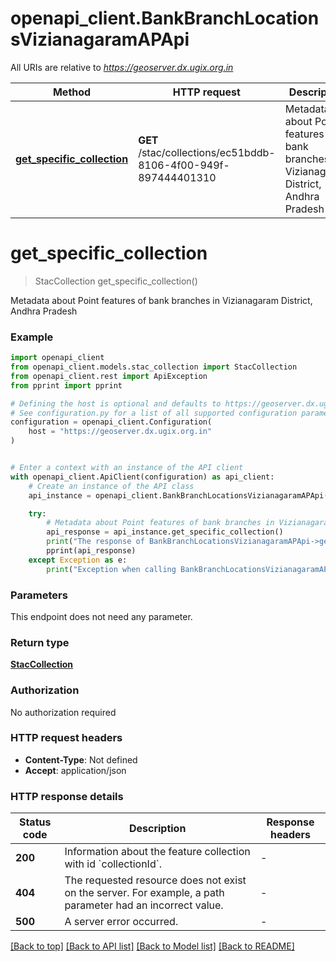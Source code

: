 # openapi_client.BankBranchLocationsVizianagaramAPApi

All URIs are relative to *https://geoserver.dx.ugix.org.in*

Method | HTTP request | Description
------------- | ------------- | -------------
[**get_specific_collection**](BankBranchLocationsVizianagaramAPApi.md#get_specific_collection) | **GET** /stac/collections/ec51bddb-8106-4f00-949f-897444401310 | Metadata about Point features of bank branches in Vizianagaram District, Andhra Pradesh


# **get_specific_collection**
> StacCollection get_specific_collection()

Metadata about Point features of bank branches in Vizianagaram District, Andhra Pradesh

### Example


```python
import openapi_client
from openapi_client.models.stac_collection import StacCollection
from openapi_client.rest import ApiException
from pprint import pprint

# Defining the host is optional and defaults to https://geoserver.dx.ugix.org.in
# See configuration.py for a list of all supported configuration parameters.
configuration = openapi_client.Configuration(
    host = "https://geoserver.dx.ugix.org.in"
)


# Enter a context with an instance of the API client
with openapi_client.ApiClient(configuration) as api_client:
    # Create an instance of the API class
    api_instance = openapi_client.BankBranchLocationsVizianagaramAPApi(api_client)

    try:
        # Metadata about Point features of bank branches in Vizianagaram District, Andhra Pradesh
        api_response = api_instance.get_specific_collection()
        print("The response of BankBranchLocationsVizianagaramAPApi->get_specific_collection:\n")
        pprint(api_response)
    except Exception as e:
        print("Exception when calling BankBranchLocationsVizianagaramAPApi->get_specific_collection: %s\n" % e)
```



### Parameters

This endpoint does not need any parameter.

### Return type

[**StacCollection**](StacCollection.md)

### Authorization

No authorization required

### HTTP request headers

 - **Content-Type**: Not defined
 - **Accept**: application/json

### HTTP response details

| Status code | Description | Response headers |
|-------------|-------------|------------------|
**200** | Information about the feature collection with id &#x60;collectionId&#x60;. |  -  |
**404** | The requested resource does not exist on the server. For example, a path parameter had an incorrect value. |  -  |
**500** | A server error occurred. |  -  |

[[Back to top]](#) [[Back to API list]](../README.md#documentation-for-api-endpoints) [[Back to Model list]](../README.md#documentation-for-models) [[Back to README]](../README.md)

